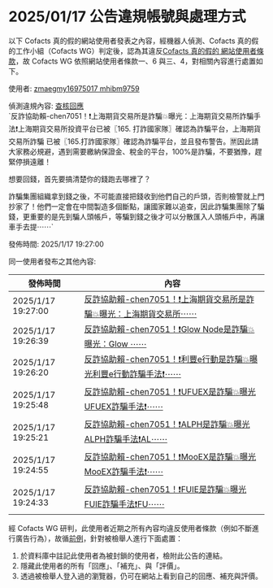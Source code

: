 2025/01/17 公告違規帳號與處理方式
=========

以下 Cofacts 真的假的網站使用者發表之內容，經機器人偵測、Cofacts 真的假的工作小組（Cofacts WG）判定後，認為其違反[Cofacts 真的假的 網站使用者條款](https://github.com/cofacts/rumors-site/blob/master/LEGAL.md)，故 Cofacts WG 依照網站使用者條款一、6 與三、4，對相關內容進行處置如下。

使用者: [zmaegmy16975017 mhibm9759](https://cofacts.github.io/community-builder/#/editorworks?showAll=1&day=365&userId=9ub_c5QBYrjt7MSMe-78)

偵測違規內容: [查核回應](https://cofacts.tw/reply/BOYEdJQBYrjt7MSMNu-I)<br>`反詐協助賴-chen7051！❗上海期貨交易所是詐騙💥曝光：上海期貨交易所詐騙手法❗上海期貨交易所投資平台已被〖165. 打詐國家隊〗確認為詐騙平台，上海期貨交易所詐騙
已被〖165.打詐國家隊〗確認為詐騙平台，並且發布警告。🈲因此請大家務必規避，遇到需要繳納保證金、稅金的平台，100%是詐騙，不要猶豫，趕緊停損遠離！

想要回錢，首先要搞清楚你的錢跑去哪裡了？

詐騙集團組織拿到錢之後，不可能直接把錢收到他們自己的戶頭，否則檢警就上門抄家了！他們一定會在中間製造多個斷點，讓國家難以追查，因此詐騙集團除了騙錢，更重要的是先到騙人頭帳戶，等騙到錢之後才可以分散匯入人頭帳戶中，再讓車手去提⋯⋯`

發佈時間: 2025/1/17 19:27:00

同一使用者發布之其他內容:

|發佈時間|內容|
|---|---|
| 2025/1/17 19:27:00 | [反詐協助賴-chen7051！❗上海期貨交易所是詐騙💥曝光：上海期貨交易所⋯⋯](https://cofacts.tw/reply/BOYEdJQBYrjt7MSMNu-I) |
| 2025/1/17 19:26:39 | [反詐協助賴-chen7051！❗Glow Node是詐騙💥曝光：Glow ⋯⋯](https://cofacts.tw/reply/A-YDdJQBYrjt7MSM5e8a) |
| 2025/1/17 19:26:20 | [反詐協助賴-chen7051！❗利豐e行動是詐騙💥曝光利豐e行動詐騙手法❗⋯⋯](https://cofacts.tw/reply/AuYDdJQBYrjt7MSMme-x) |
| 2025/1/17 19:25:48 | [反詐協助賴-chen7051！❗UFUEX是詐騙💥曝光UFUEX詐騙手法❗⋯⋯](https://cofacts.tw/reply/AeYDdJQBYrjt7MSMG--K) |
| 2025/1/17 19:25:21 | [反詐協助賴-chen7051！❗ALPH是詐騙💥曝光ALPH詐騙手法❗AL⋯⋯](https://cofacts.tw/reply/_-YCdJQBYrjt7MSMsu6g) |
| 2025/1/17 19:24:55 | [反詐協助賴-chen7051！❗MooEX是詐騙💥曝光MooEX詐騙手法❗⋯⋯](https://cofacts.tw/reply/--YCdJQBYrjt7MSMTO4J) |
| 2025/1/17 19:24:33 | [反詐協助賴-chen7051！❗FUIE是詐騙💥曝光FUIE詐騙手法❗FU⋯⋯](https://cofacts.tw/reply/-eYBdJQBYrjt7MSM9-54) |

經 Cofacts WG 研判，此使用者近期之所有內容均違反使用者條款（例如不斷進行廣告行為），故循[前例](https://github.com/cofacts/takedowns/blob/master/2021/1125-2nd-spam.md)，針對被檢舉人進行下面處置：
1. 於資料庫中註記此使用者為被封鎖的使用者，檢附此公告的連結。
2. 隱藏此使用者的所有「回應」、「補充」、與「評價」。
3. 透過被檢舉人登入過的瀏覽器，仍可在網站上看到自己的回應、補充與評價。
